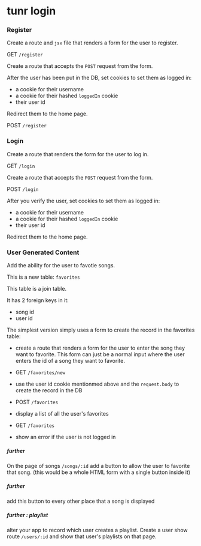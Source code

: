# tunr login

### Register

Create a route and `jsx` file that renders a form for the user to register.

GET `/register`

Create a route that accepts the `POST` request from the form.

After the user has been put in the DB, set cookies to set them as logged in:

- a cookie for their username
- a cookie for their hashed `loggedIn` cookie
- their user id

Redirect them to the home page.

POST `/register`

### Login

Create a route that renders the form for the user to log in.

GET `/login`

Create a route that accepts the `POST` request from the form.

POST `/login`

After you verify the user, set cookies to set them as logged in:

- a cookie for their username
- a cookie for their hashed `loggedIn` cookie
- their user id

Redirect them to the home page.

### User Generated Content

Add the ability for the user to favotie songs.

This is a new table: `favorites`

This table is a join table.

It has 2 foreign keys in it:

- song id
- user id

The simplest version simply uses a form to create the record in the favorites table:

- create a route that renders a form for the user to enter the song they want to favorite. This form can just be a normal input where the user enters the id of a song they want to favorite.

- GET `/favorites/new`

- use the user id cookie mentionmed above and the `request.body` to create the record in the DB

- POST `/favorites`

- display a list of all the user's favorites

- GET `/favorites`

- show an error if the user is not logged in

##### further
On the page of songs `/songs/:id` add a button to allow the user to favorite that song. (this would be a whole HTML form with a single button inside it)

##### further
add this button to every other place that a song is displayed

##### further : playlist
alter your app to record which user creates a playlist. Create a user show route `/users/:id` and show that user's playlists on that page.


